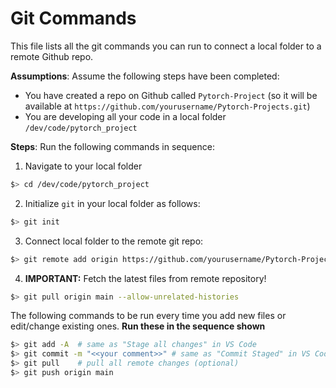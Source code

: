 # Git Commands
This file lists all the git commands you can run to connect a local folder to a remote Github repo.

**Assumptions**:
Assume the following steps have been completed:
- You have created a repo on Github called `Pytorch-Project` (so it will be available at `https://github.com/yourusername/Pytorch-Projects.git`)
- You are developing all your code in a local folder `/dev/code/pytorch_project`

**Steps**:
Run the following commands in sequence:
1. Navigate to your local folder<br/>
```bash
$> cd /dev/code/pytorch_project
```
2. Initialize `git` in your local folder as follows:
```bash
$> git init
```
3. Connect local folder to the remote git repo:
```bash
$> git remote add origin https://github.com/yourusername/Pytorch-Projects.git
```
4. **IMPORTANT:** Fetch the latest files from remote repository!
```bash
$> git pull origin main --allow-unrelated-histories
```
The following commands to be run every time you add new files or edit/change existing ones. 
**Run these in the sequence shown**
```bash
$> git add -A  # same as "Stage all changes" in VS Code
$> git commit -m "<<your comment>>" # same as "Commit Staged" in VS Code
$> git pull    # pull all remote changes (optional)
$> git push origin main 
```



